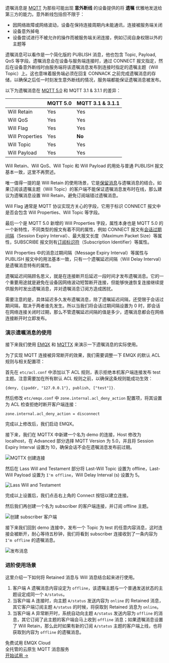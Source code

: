 遗嘱消息是 [MQTT](https://www.emqx.com/zh/mqtt-guide) 为那些可能出现 **意外断线** 的设备提供的将 **遗嘱** 优雅地发送给第三方的能力。意外断线包括但不限于：

- 因网络故障或网络波动，设备在保持连接周期内未能通讯，连接被服务端关闭
- 设备意外掉电
- 设备尝试进行不被允许的操作而被服务端关闭连接，例如订阅自身权限以外的主题等

遗嘱消息可以看作是一个简化版的 PUBLISH 消息，他也包含 Topic, Payload, QoS 等字段。遗嘱消息会在设备与服务端连接时，通过 CONNECT 报文指定，然后在设备意外断线时由服务端将该遗嘱消息发布到连接时指定的遗嘱主题（Will Topic）上。这也意味着服务端必须在回复 CONNACK 之前完成遗嘱消息的存储，以确保之后任一时刻发生意外断线的情况，服务端都能保证遗嘱消息被发布。

以下为遗嘱消息在 [MQTT 5.0](https://www.emqx.com/zh/mqtt/mqtt5) 和 MQTT 3.1 & 3.1.1 的差异：

|                 | MQTT 5.0 | MQTT 3.1 & 3.1.1 |
| :-------------- | :------- | :--------------- |
| Will Retain     | Yes      | Yes              |
| Will QoS        | Yes      | Yes              |
| Will Flag       | Yes      | Yes              |
| Will Properties | Yes      | **No**           |
| Will Topic      | Yes      | Yes              |
| Will Payload    | Yes      | Yes              |

Will Retain、Will QoS、Will Topic 和 Will Payload 的用处与普通 PUBLISH 报文基本一致，这里不再赘述。

唯一值得一提的是 Will Retain 的使用场景，它是[保留消息](https://www.emqx.com/zh/blog/message-retention-and-message-expiration-interval-of-emqx-mqtt5-broker)与遗嘱消息的结合。如果订阅该遗嘱主题（Will Topic）的客户端不能保证遗嘱消息发布时在线，那么建议为遗嘱消息设置 Will Retain，避免订阅端错过遗嘱消息。

Will Flag 通常是 MQTT 协议实现方关心的字段，它用于标识 CONNECT 报文中是否会包含 Will Properties、Will Topic 等字段。

最后一个是 MQTT 5.0 新增的 Will Properties 字段，属性本身也是 MQTT 5.0 的一个新特性，不同类型的报文有着不同的属性，例如 CONNECT 报文有[会话过期间隔](https://www.emqx.com/zh/blog/message-retention-and-message-expiration-interval-of-emqx-mqtt5-broker)（Session Expiry Interval）、最大报文长度（Maximum Packet Size）等属性，SUBSCRIBE 报文则有[订阅标识符](https://www.emqx.com/zh/blog/subscription-identifier-and-subscription-options)（Subscription Identifier）等属性。

Will Properties 中的消息过期间隔（Message Expiry Interval）等属性与 PUBLISH 报文中的用法基本一致，只有一个遗嘱延迟间隔（Will Delay Interval）是遗嘱消息特有的属性。

遗嘱延迟间隔顾名思义，就是在连接断开后延迟一段时间才发布遗嘱消息。它的一个重要用途就是避免在设备因网络波动短暂断开连接，但能够快速恢复连接继续提供服务时发出遗嘱消息，并对遗嘱消息订阅方造成困扰。

需要注意的是，具体延迟多久发布遗嘱消息，除了遗嘱延迟间隔，还受限于会话过期间隔，取决于两者谁先发生。所以当我们将会话过期间隔设置为 0 时，即会话在网络连接关闭时过期，那么不管遗嘱延迟间隔的值是多少，遗嘱消息都会在网络连接断开时立即发布。

### 演示遗嘱消息的使用

接下来我们使用 [EMQX](https://www.emqx.io/zh) 和 [MQTTX](https://mqttx.app/zh) 来演示一下遗嘱消息的实际使用。

为了实现 MQTT 连接被异常断开的效果，我们需要调整一下 EMQX 的默认 ACL 规则与相关配置项：

首先在 `etc/acl.conf` 中添加以下 ACL 规则，表示拒绝本机客户端连接发布 test 主题。注意需要加在所有默认 ACL 规则之前，以确保这条规则能成功生效：

```
{deny, {ipaddr, "127.0.0.1"}, publish, ["test"]}.
```

然后修改 `etc/emqx.conf` 中 `zone.internal.acl_deny_action` 配置项，将其设置为 ACL 检查拒绝时断开客户端连接：

```
zone.internal.acl_deny_action = disconnect
```

完成以上修改后，我们启动 EMQX。

接下来，我们在 MQTTX 中新建一个名为 demo 的连接，Host 修改为 localhost，在 Advanced 部分选择 MQTT Version 为 5.0，并且将 Session Expiry Interval 设置为 10，确保会话不会在遗嘱消息发布前过期。

![MQTTX 创建连接](https://assets.emqx.com/images/944beb7b3bade0f748ef8ba941b75b18.png)

然后在 Lass Will and Testament 部分将 Last-Will Topic 设置为 offline，Last-Will Payload 设置为 `I'm offline`，Will Delay Interval (s) 设置为 5。

![Lass Will and Testament](https://assets.emqx.com/images/1a0b8deedbeb35560eeab52c56c5d569.png)

完成以上设置后，我们点击右上角的 Connect 按钮以建立连接。

然后我们再创建一个名为 subscriber 的客户端连接，并订阅 offline 主题。

![创建 subscriber 客户端](https://assets.emqx.com/images/dff812179bd1fdd3c2e02d05f1561cdd.png)

接下来我们回到 demo 连接中，发布一个 Topic 为 test 的任意内容消息，这时连接会被断开，耐心等待五秒钟，我们将看到 subscriber 连接收到了一条内容为 `I‘m offline` 的遗嘱消息。

![发布消息](https://assets.emqx.com/images/5ca474341ab19f2b1ea41a46b736bada.png)

### 进阶使用场景

这里介绍一下如何将 Retained 消息与 Will 消息结合起来进行使用。

1. 客户端 A 遗嘱消息内容设定为 `offline`，该遗嘱主题与一个普通发送状态的主题设定成同一个 `A/status`。
2. 当客户端 A 连接时，向主题 `A/status` 发送内容为 `online` 的 Retained 消息，其它客户端订阅主题 `A/status` 的时候，将获取到 Retained 消息为 `online`。
3. 当客户端 A 异常断开时，系统自动向主题 `A/status` 发送内容为 `offline` 的消息，其它订阅了此主题的客户端会马上收到 `offline` 消息；如果遗嘱消息设置了 Will Retain，那么此时如果有新的订阅 `A/status` 主题的客户端上线，也将获取到内容为 `offline` 的遗嘱消息。


<section class="promotion">
    <div>
        免费试用 EMQX Cloud
        <div class="is-size-14 is-text-normal has-text-weight-normal">全托管的云原生 MQTT 消息服务</div>
    </div>
    <a href="https://accounts-zh.emqx.com/signup?continue=https://cloud.emqx.com/console/deployments/0?oper=new" class="button is-gradient px-5">开始试用 →</a>
</section>
